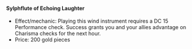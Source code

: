 #### Sylphflute of Echoing Laughter

- Effect/mechanic: Playing this wind instrument requires a DC 15 Performance check. Success grants you and your allies advantage on Charisma checks for the next hour.
- Price: 200 gold pieces